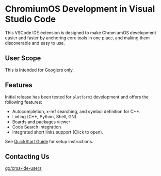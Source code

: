 # ChromiumOS Development in Visual Studio Code

This VSCode IDE extension is designed to make ChromiumOS development easier and faster by anchoring core tools in one place, and making them discoverable and easy to use.

## User Scope
This is intended for Googlers only.

## Features

Initial release has been tested for `platform2` development and offers the following features:

- Autocompletion, x-ref searching, and symbol definition for C++.
- Linting (C++, Python, Shell, GN).
- Boards and packages viewer
- Code Search integration
- Integrated short links support (Click to open).

See [QuickStart Guide] for setup instructions.

[quickstart guide]: https://chromium.googlesource.com/chromiumos/chromite/+/HEAD/ide_tooling/docs/quickstart.md

## Contacting Us
[go/cros-ide-users](go/cros-ide-users)
